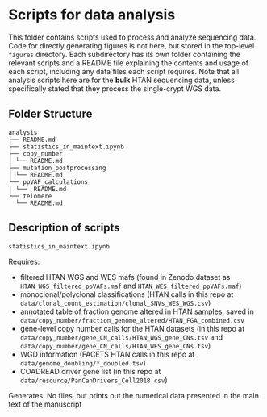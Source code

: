 # Scripts for data analysis

This folder contains scripts used to process and analyze sequencing data. Code for directly generating figures is not here, but stored in the top-level `figures` directory. Each subdirectory has its own folder containing the relevant scripts and a README file explaining the contents and usage of each script, including any data files each script requires. Note that all analysis scripts here are for the **bulk** HTAN sequencing data, unless specifically stated that they process the single-crypt WGS data.

## Folder Structure

```
analysis
├── README.md
├── statistics_in_maintext.ipynb
├── copy_number
│ └── README.md
├── mutation_postprocessing
│ └── README.md
└── ppVAF_calculations
│ └──  README.md
└── telomere
  └── README.md
```

## Description of scripts

`statistics_in_maintext.ipynb`

Requires:
* filtered HTAN WGS and WES mafs (found in Zenodo dataset as `HTAN_WGS_filtered_ppVAFs.maf` and `HTAN_WES_filtered_ppVAFs.maf`)
* monoclonal/polyclonal classifications (HTAN calls in this repo at `data/clonal_count_estimation/clonal_SNVs_WES_WGS.csv`)
* annotated table of fraction genome altered in HTAN samples, saved in `data/copy_number/fraction_genome_altered/HTAN_FGA_combined.csv`
* gene-level copy number calls for the HTAN datasets (in this repo at `data/copy_number/gene_CN_calls/HTAN_WGS_gene_CNs.tsv` and `data/copy_number/gene_CN_calls/HTAN_WES_gene_CNs.tsv`)
* WGD information (FACETS HTAN calls in this repo at `data/genome_doubling/*_doubled.tsv`)
* COADREAD driver gene list (in this repo at `data/resource/PanCanDrivers_Cell2018.csv`)

Generates:
No files, but prints out the numerical data presented in the main text of the manuscript

